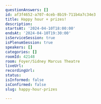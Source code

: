 ```yaml
---
questionAnswers: []
id: af3f4652-a707-4ceb-8b19-711b4a7c34e3
title: Happy hour + prizes!
description: 
startsAt: '2024-04-10T18:00:00'
endsAt: '2024-04-10T19:30:00'
isServiceSession: true
isPlenumSession: true
speakers: []
categories: []
roomId: 42148
room: Foyer/Sidney Marcus Theatre
liveUrl: 
recordingUrl: 
status: 
isInformed: false
isConfirmed: false
slug: happy-hour-prizes

---
```

